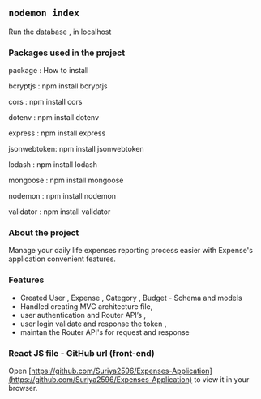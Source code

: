 ## `nodemon index`

Run the database , in localhost

### Packages used in the project

package : How to install

bcryptjs :  npm install bcryptjs 

cors  :  npm install cors

dotenv : npm install dotenv 

express : npm install express 

jsonwebtoken: npm install jsonwebtoken

lodash : npm install lodash

mongoose : npm install mongoose

nodemon : npm install nodemon

validator : npm install validator

### About the project

Manage your daily life expenses reporting process easier with Expense's application convenient features.

### Features

* Created User , Expense , Category , Budget - Schema and models
* Handled creating MVC architecture file, 
* user authentication and Router API’s , 
* user login validate and response the token ,
* maintan the Router API's for request and response 

### React JS file - GitHub url (front-end)
Open [https://github.com/Suriya2596/Expenses-Application](https://github.com/Suriya2596/Expenses-Application) to view it in your browser.
